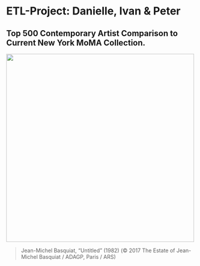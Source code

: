 # ETL-Project: Danielle, Ivan & Peter
## Top 500 Contemporary Artist Comparison to Current New York MoMA Collection.

<img src="https://hyperallergic.com/wp-content/uploads/2017/05/9761-lot-24.jpg" width="500" align="middle">

>Jean-Michel Basquiat, “Untitled” (1982) 
>(© 2017 The Estate of Jean-Michel Basquiat / ADAGP, Paris / ARS)


